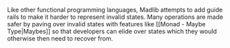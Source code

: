 Like other functional programming languages, Madlib attempts to add guide rails to make it harder to represent invalid states. Many operations are made safer by paving over invalid states with features like [[Monad - Maybe Type|Maybes]] so that developers can elide over states which they would otherwise then need to recover from.